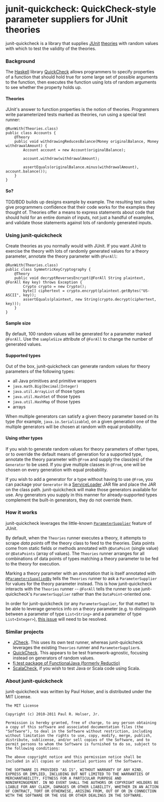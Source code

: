 # junit-quickcheck: QuickCheck-style parameter suppliers for JUnit theories

junit-quickcheck is a library that supplies [JUnit](http://junit.org)
[theories](http://groups.csail.mit.edu/pag/pubs/test-theory-demo-oopsla2007.pdf)
with random values with which to test the validity of the theories.

### Background

The [Haskell](http://haskell.org) library
[QuickCheck](http://www.cse.chalmers.se/~rjmh/QuickCheck/manual.html)
allows programmers to specify properties of a function that should hold true
for some large set of possible arguments to the function, then executes the
function using lots of random arguments to see whether the property holds up.

#### Theories

JUnit's answer to function properties is the notion of theories. Programmers
write parameterized tests marked as theories, run using a special test runner:

    @RunWith(Theories.class)
    public class Accounts {
        @Theory
        public void withdrawingReducesBalance(Money originalBalance, Money withdrawalAmount) {
            Account account = new Account(originalBalance);

            account.withdraw(withdrawalAmount);

            assertEquals(originalBalance.minus(withdrawalAmount), account.balance());
        }
    }

#### So?
TDD/BDD builds up designs example by example. The resulting test suites give
programmers confidence that their code works for the examples they thought of.
Theories offer a means to express statements about code that should hold for
an entire domain of inputs, not just a handful of examples, and validate those
statements against lots of randomly generated inputs.

### Using junit-quickcheck

Create theories as you normally would with JUnit. If you want JUnit to exercise
the theory with lots of randomly generated values for a theory parameter,
annotate the theory parameter with `@ForAll`:

    @RunWith(Theories.class)
    public class SymmetricKeyCryptography {
        @Theory
        public void decryptReversesEncrypt(@ForAll String plaintext, @ForAll Key key) throws Exception {
            Crypto crypto = new Crypto();
            byte[] ciphertext = crypto.encrypt(plaintext.getBytes("US-ASCII", key));
            assertEquals(plaintext, new String(crypto.decrypt(ciphertext, key)));
        }
    }

#### Sample size

By default, 100 random values will be generated for a parameter marked
`@ForAll`. Use the `sampleSize` attribute of `@ForAll` to change the number of
generated values.

#### Supported types

Out of the box, junit-quickcheck can generate random values for theory
parameters of the following types:

* all Java primitives and primitive wrappers
* `java.math.Big(Decimal|Integer)`
* `java.util.ArrayList` of those types
* `java.util.HashSet` of those types
* `java.util.HashMap` of those types
* arrays

When multiple generators can satisfy a given theory parameter based on its type
(for example, `java.io.Serializable`), on a given generation one of the multiple
generators will be chosen at random with equal probability.

#### Using other types

If you wish to generate random values for theory parameters of other types, or
to override the default means of generation for a supported type, annotate the
theory parameter with `@From` and supply the class(es) of the `Generator` to be
used. If you give multiple classes in `@From`, one will be chosen on every
generation with equal probability.

If you wish to add a generator for a type without having to use `@From`, you can
package your `Generator` in a
[ServiceLoader](http://docs.oracle.com/javase/6/docs/api/java/util/ServiceLoader.html)
JAR file and place the JAR on the class path. junit-quickcheck will make those
generators available for use. Any generators you supply in this manner for
already-supported types complement the built-in generators, they do not override
them.

### How it works

junit-quickcheck leverages the little-known
[`ParameterSupplier`](http://kentbeck.github.com/junit/javadoc/latest/org/junit/experimental/theories/ParameterSupplier.html)
feature of JUnit.

By default, when the `Theories` runner executes a theory, it attempts to scrape
_data points_ off the theory class to feed to the theories. Data points come
from static fields or methods annotated with `@DataPoint` (single value) or
`@DataPoints` (array of values). The `Theories` runner arranges for all
combinations of data points of types matching a theory parameter to be fed to
the theory for execution.

Marking a theory parameter with an annotation that is itself annotated with
[`@ParametersSuppliedBy`](http://kentbeck.github.com/junit/javadoc/latest/org/junit/experimental/theories/ParametersSuppliedBy.html)
tells the `Theories` runner to ask a `ParameterSupplier` for values for the
theory parameter instead. This is how junit-quickcheck interacts with the
`Theories` runner -- `@ForAll` tells the runner to use junit-quickcheck's
`ParameterSupplier` rather than the `DataPoint`-oriented one.

In order for junit-quickcheck (or any `ParameterSupplier`, for that matter) to
be able to leverage generics info on a theory parameter (e.g. to distinguish
between a parameter of type `List<String>` and a parameter of type
`List<Integer>`),
[this issue](https://github.com/KentBeck/junit/issues#issue/64) will need to be
resolved.

### Similar projects

* [JCheck](http://www.jcheck.org/). This uses its own test runner, whereas
junit-quickcheck leverages the existing `Theories` runner and
`ParameterSupplier`s.
* [QuickCheck](http://java.net/projects/quickcheck/pages/Home). This appears to
be test framework-agnostic, focusing instead on generators of random values.
* [fj.test package of FunctionalJava (formerly Reductio)](http://functionaljava.org/)
* [ScalaCheck](http://code.google.com/p/scalacheck/), if you wish to test Java
or Scala code using Scala.

### About junit-quickcheck

junit-quickcheck was written by Paul Holser, and is distributed under the MIT
License.

    The MIT License

    Copyright (c) 2010-2011 Paul R. Holser, Jr.

    Permission is hereby granted, free of charge, to any person obtaining
    a copy of this software and associated documentation files (the
    "Software"), to deal in the Software without restriction, including
    without limitation the rights to use, copy, modify, merge, publish,
    distribute, sublicense, and/or sell copies of the Software, and to
    permit persons to whom the Software is furnished to do so, subject to
    the following conditions:

    The above copyright notice and this permission notice shall be
    included in all copies or substantial portions of the Software.

    THE SOFTWARE IS PROVIDED "AS IS", WITHOUT WARRANTY OF ANY KIND,
    EXPRESS OR IMPLIED, INCLUDING BUT NOT LIMITED TO THE WARRANTIES OF
    MERCHANTABILITY, FITNESS FOR A PARTICULAR PURPOSE AND
    NONINFRINGEMENT. IN NO EVENT SHALL THE AUTHORS OR COPYRIGHT HOLDERS BE
    LIABLE FOR ANY CLAIM, DAMAGES OR OTHER LIABILITY, WHETHER IN AN ACTION
    OF CONTRACT, TORT OR OTHERWISE, ARISING FROM, OUT OF OR IN CONNECTION
    WITH THE SOFTWARE OR THE USE OR OTHER DEALINGS IN THE SOFTWARE.

